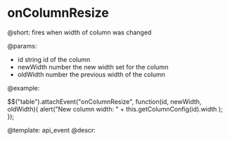 onColumnResize
=============


@short: fires when width of column was changed
	

@params:
- id				string			id of the column
- newWidth			number			the new width set for the column
- oldWidth			number			the previous width of the column

@example:

$$("table").attachEvent("onColumnResize", function(id, newWidth, oldWidth){
	alert("New column width: " + this.getColumnConfig(id).width );
});


@template:	api_event
@descr:


